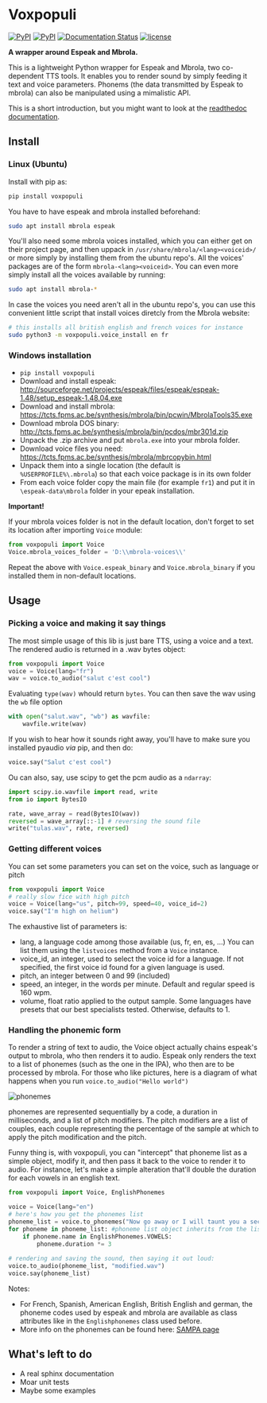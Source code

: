 # Voxpopuli
[![PyPI](https://img.shields.io/pypi/v/voxpopuli.svg)](https://pypi.python.org/pypi/voxpopuli)
[![PyPI](https://img.shields.io/pypi/pyversions/voxpopuli.svg)](http://py3readiness.org/)
[![Documentation Status](https://readthedocs.org/projects/voxpopuli/badge/?version=latest)](http://voxpopuli.readthedocs.io/en/latest/?badge=latest)
[![license](https://img.shields.io/github/license/mashape/apistatus.svg)](LICENSE)


**A wrapper around Espeak and Mbrola.**

This is a lightweight Python wrapper for Espeak and Mbrola, two co-dependent TTS tools. It enables you to 
render sound by simply feeding it text and voice parameters. Phonems (the data transmitted by Espeak to
mbrola) can also be manipulated using a mimalistic API.

This is a short introduction, but you might want to look at the [readthedoc documentation](http://voxpopuli.readthedocs.io/en/latest/).

## Install

### Linux (Ubuntu)
Install with pip as:
```sh
pip install voxpopuli
```

You have to have espeak and mbrola installed beforehand:
```sh
sudo apt install mbrola espeak
```

You'll also need some mbrola voices installed, which you can either get on their project page, 
and then uppack in `/usr/share/mbrola/<lang><voiceid>/` or more simply by 
installing them from the ubuntu repo's. All the voices' packages are of the form
`mbrola-<lang><voiceid>`. You can even more simply install all the voices available
by running:
```sh
sudo apt install mbrola-*
```

In case the voices you need aren't all in the ubuntu repo's, you can use this convenient little script
that install voices diretcly from the Mbrola website:
```sh
# this installs all british english and french voices for instance
sudo python3 -m voxpopuli.voice_install en fr
```

### Windows installation

* `pip install voxpopuli`
* Download and install espeak: http://sourceforge.net/projects/espeak/files/espeak/espeak-1.48/setup_espeak-1.48.04.exe
* Download and install mbrola: https://tcts.fpms.ac.be/synthesis/mbrola/bin/pcwin/MbrolaTools35.exe
* Download mbrola DOS binary: http://tcts.fpms.ac.be/synthesis/mbrola/bin/pcdos/mbr301d.zip
* Unpack the .zip archive and put `mbrola.exe` into your mbrola folder.
* Download voice files you need: https://tcts.fpms.ac.be/synthesis/mbrola/mbrcopybin.html
* Unpack them into a single location (the default is `%USERPROFILE%\.mbrola`) so that each voice package is in its own folder
* From each voice folder copy the main file (for example `fr1`) and put it in `\espeak-data\mbrola` folder in your epeak installation.

**Important!**

If your mbrola voices folder is not in the default location, don't forget to set its location after importing `Voice` module:

```python
from voxpopuli import Voice
Voice.mbrola_voices_folder = 'D:\\mbrola-voices\\'
```

Repeat the above with `Voice.espeak_binary` and `Voice.mbrola_binary` if you installed them in non-default locations.

## Usage

### Picking a voice and making it say things

The most simple usage of this lib is just bare TTS, using a voice and
a text. The rendered audio is returned in a .wav bytes object:
```python
from voxpopuli import Voice
voice = Voice(lang="fr")
wav = voice.to_audio("salut c'est cool")
```
Evaluating `type(wav)` whould return `bytes`. You can then save the wav using the `wb` 
file option

```python
with open("salut.wav", "wb") as wavfile:
    wavfile.write(wav)
```
If you wish to hear how it sounds right away, you'll have to make sure you installed pyaudio *via* pip, and then do:
```python
voice.say("Salut c'est cool")
```

Ou can also, say, use scipy to get the pcm audio as a `ndarray`:

```python
import scipy.io.wavfile import read, write
from io import BytesIO

rate, wave_array = read(BytesIO(wav))
reversed = wave_array[::-1] # reversing the sound file
write("tulas.wav", rate, reversed)
```

### Getting different voices

You can set some parameters you can set on the voice, such as language or pitch

```python
from voxpopuli import Voice
# really slow fice with high pitch
voice = Voice(lang="us", pitch=99, speed=40, voice_id=2)
voice.say("I'm high on helium")
```

The exhaustive list of parameters is:

 * lang, a language code among those available (us, fr, en, es, ...) You can list
    them using the `listvoices` method from a `Voice` instance.
 * voice_id, an integer, used to select the voice id for a language. If not specified,
    the first voice id found for a given language is used.
 * pitch, an integer between 0 and 99 (included)
 * speed, an integer, in the words per minute. Default and regular speed
is 160 wpm.
 * volume, float ratio applied to the output sample. Some languages have presets
    that our best specialists tested. Otherwise, defaults to 1.

### Handling the phonemic form

To render a string of text to audio, the Voice object actually chains espeak's output
to mbrola, who then renders it to audio. Espeak only renders the text to a list of
phonemes (such as the one in the IPA), who then are to be processed by mbrola.
For those who like pictures, here is a diagram of what happens when you run
`voice.to_audio("Hello world")`

![phonemes](docs/source/img/phonemes.png?raw=true)

phonemes are represented sequentially by a code, a duration in milliseconds, and
a list of pitch modifiers. The pitch modifiers are a list of couples, each couple
representing the percentage of the sample at which to apply the pitch modification and
the pitch. 

Funny thing is, with voxpopuli, you can "intercept" that phoneme list as a
simple object, modify it, and then pass it back to the voice to render it to
audio. For instance, let's make a simple alteration that'll double the
duration for each vowels in an english text.

```python
from voxpopuli import Voice, EnglishPhonemes

voice = Voice(lang="en")
# here's how you get the phonemes list
phoneme_list = voice.to_phonemes("Now go away or I will taunt you a second time.") 
for phoneme in phoneme_list: #phoneme list object inherits from the list object
    if phoneme.name in EnglishPhonemes.VOWELS:
        phoneme.duration *= 3
        
# rendering and saving the sound, then saying it out loud:
voice.to_audio(phoneme_list, "modified.wav")
voice.say(phoneme_list)
```

Notes:

 * For French, Spanish, American English, British English and german, the phoneme codes
 used by espeak and mbrola are available as class attributes like in the `Englishphonemes` 
 class used before.
 * More info on the phonemes can be found here: [SAMPA page](http://www.phon.ucl.ac.uk/home/sampa/)
 

## What's left to do

 * A real sphinx documentation
 * Moar unit tests
 * Maybe some examples
